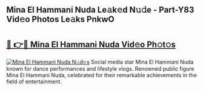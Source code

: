 ## Mina El Hammani Nuda Le𝚊k𝚎d N𝚞𝚍e - Part-Y83 Vid𝚎o Photos Le𝚊ks PnkwO

# <h2><a href="http://fbduff.evod.top/?m=Mina+El+Hammani+Nuda">🔗 👉🔴 Mina El Hammani Nuda Vid𝚎o Ph𝚘t𝚘s</a></h2>

[![Mina El Hammani Nuda N𝚞d𝚎s](https://i.imgur.com/8V9OHl7.gif)](http://fbduff.evod.top/?m=Mina+El+Hammani+Nuda)
Social media star Mina El Hammani Nuda known for dance performances and lifestyle vlogs. Renowned public figure Mina El Hammani Nuda, celebrated for their remarkable achievements in the field of entertainment. 
